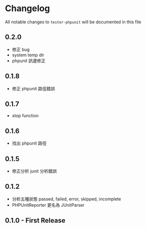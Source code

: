 # Changelog

All notable changes to `tester-phpunit` will be documented in this file

## 0.2.0
- 修正 bug
- system temp dir
- phpunit 訊邊修正

## 0.1.8
- 修正 phpunit 路徑錯誤

## 0.1.7
- stop function

## 0.1.6
- 找出 phpunit 路徑

## 0.1.5
- 修正分析 junit 分析錯誤

## 0.1.2
- 分析五種狀態 passed, failed, error, skipped, incomplete
- PHPUnitReporter 更名為 JUnitParser

## 0.1.0 - First Release
